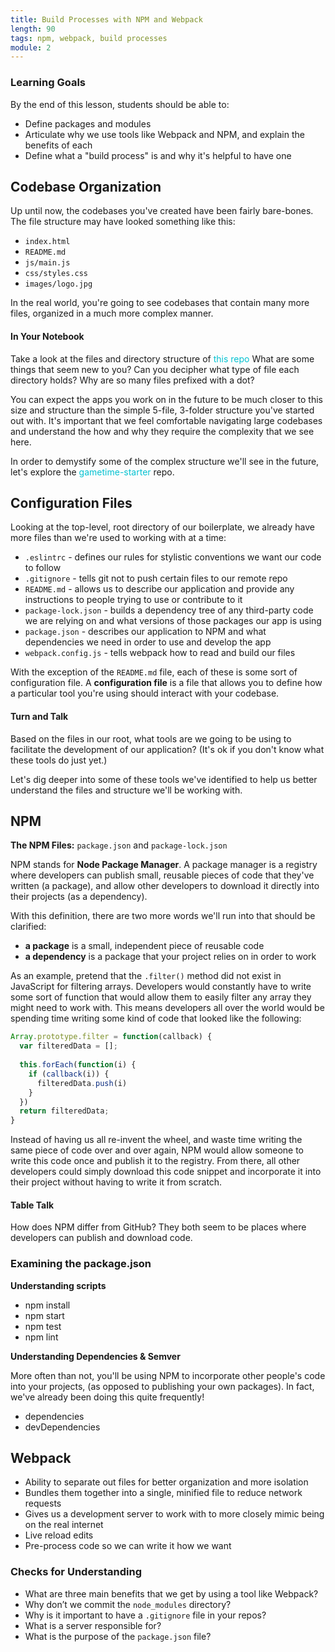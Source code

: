 ```yaml
---
title: Build Processes with NPM and Webpack
length: 90
tags: npm, webpack, build processes
module: 2
---
```



<style type="text/css">
    a:link,a:visited{text-decoration:none !important;color:#05c2d1}
    section .discuss {padding:20px;font-size:15px;background-color:#fdfdfd;border:1px solid #eee}
</style>


### Learning Goals

By the end of this lesson, students should be able to:

* Define packages and modules
* Articulate why we use tools like Webpack and NPM, and explain the benefits of each
* Define what a "build process" is and why it's helpful to have one


## Codebase Organization

Up until now, the codebases you've created have been fairly bare-bones. The file structure may have looked something like this:

* `index.html`
* `README.md`
* `js/main.js`
* `css/styles.css`
* `images/logo.jpg`

In the real world, you're going to see codebases that contain many more files, organized in a much more complex manner. 

<div class="discuss">
  <h4>In Your Notebook</h4>
  <p>Take a look at the files and directory structure of <a href="https://github.com/mozilla/normandy" target="_blank">this repo</a> What are some things that seem new to you? Can you decipher what type of file each directory holds? Why are so many files prefixed with a dot?</p>
</div>

You can expect the apps you work on in the future to be much closer to this size and structure than the simple 5-file, 3-folder structure you've started out with. It's important that we feel comfortable navigating large codebases and understand the how and why they require the complexity that we see here.

In order to demystify some of the complex structure we'll see in the future, let's explore the [gametime-starter](https://github.com/turingschool-examples/gametime-starter) repo.


## Configuration Files

Looking at the top-level, root directory of our boilerplate, we already have more files than we're used to working with at a time:

* `.eslintrc` - defines our rules for stylistic conventions we want our code to follow
* `.gitignore` - tells git not to push certain files to our remote repo
* `README.md` - allows us to describe our application and provide any instructions to people trying to use or contribute to it
* `package-lock.json` - builds a dependency tree of any third-party code we are relying on and what versions of those packages our app is using
* `package.json` - describes our application to NPM and what dependencies we need in order to use and develop the app
* `webpack.config.js` - tells webpack how to read and build our files


With the exception of the `README.md` file, each of these is some sort of configuration file. A **configuration file** is a file that allows you to define how a particular tool you're using should interact with your codebase.


<div class="discuss">
  <h4>Turn and Talk</h4>
  <p>Based on the files in our root, what tools are we going to be using to facilitate the development of our application? (It's ok if you don't know what these tools do just yet.)</p>
</div>

<!-- eslint, git, NPM, webpack -->

Let's dig deeper into some of these tools we've identified to help us better understand the files and structure we'll be working with.

## NPM

**The NPM Files:** `package.json` and `package-lock.json`

NPM stands for **Node Package Manager**. A package manager is a registry where developers can publish small, reusable pieces of code that they've written (a package), and allow other developers to download it directly into their projects (as a dependency). 

With this definition, there are two more words we'll run into that should be clarified:

* **a package** is a small, independent piece of reusable code
* **a dependency** is a package that your project relies on in order to work

As an example, pretend that the `.filter()` method did not exist in JavaScript for filtering arrays. Developers would constantly have to write some sort of function that would allow them to easily filter any array they might need to work with. This means developers all over the world would be spending time writing some kind of code that looked like the following:

```js
Array.prototype.filter = function(callback) {
  var filteredData = [];
  
  this.forEach(function(i) {
    if (callback(i)) {
      filteredData.push(i)
    }
  })
  return filteredData;
}
```

Instead of having us all re-invent the wheel, and waste time writing the same piece of code over and over again, NPM would allow someone to write this code once and publish it to the registry. From there, all other developers could simply download this code snippet and incorporate it into their project without having to write it from scratch.

<div class="discuss">
  <h4>Table Talk</h4>
  <p>How does NPM differ from GitHub? They both seem to be places where developers can publish and download code.</p>
</div>

<!-- NPM is more for publishing code that is solving a very tiny, common problem that many developers will face. Other developers will download a package from NPM when they want to take advantage of its functionality in their project. GitHub is for publishing entire projects (that may or may not rely on NPM packages). Other developers will only download your project from GitHub if they want to contribute to it. That said, NPM packages are still published to GitHub for version control purposes, but full-blown GitHub projects have no real reason to be published to NPM. Think about idea-box from mod 1. You wouldn't publish that to NPM because most people aren't building projects that need an ideabox inside of them. -->


### Examining the package.json

**Understanding scripts**

- npm install
- npm start
- npm test
- npm lint

<!-- gitignore file - includes node_modules -->

**Understanding Dependencies & Semver**

More often than not, you'll be using NPM to incorporate other people's code into your projects, (as opposed to publishing your own packages). In fact, we've already been doing this quite frequently!

- dependencies
- devDependencies




## Webpack

- Ability to separate out files for better organization and more isolation
- Bundles them together into a single, minified file to reduce network requests
- Gives us a development server to work with to more closely mimic being on the real internet
- Live reload edits
- Pre-process code so we can write it how we want





### Checks for Understanding

* What are three main benefits that we get by using a tool like Webpack?
* Why don’t we commit the `node_modules` directory?
* Why is it important to have a `.gitignore` file in your repos?
* What is a server responsible for?
* What is the purpose of the `package.json` file?
